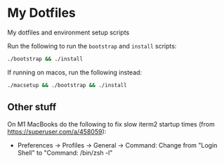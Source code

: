 # My Dotfiles

My dotfiles and environment setup scripts

Run the following to run the `bootstrap` and `install` scripts:

```bash
./bootstrap && ./install
```

If running on macos, run the following instead:

```bash
./macsetup && ./bootstrap && ./install
```

## Other stuff

On M1 MacBooks do the following to fix slow iterm2 startup times (from https://superuser.com/a/458059):

- Preferences → Profiles → General → Command: Change from "Login Shell" to "Command: /bin/zsh -l"
